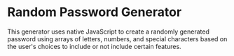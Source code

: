 # Random Password Generator

This generator uses native JavaScript to create a randomly generated password using arrays of letters, numbers, and special characters based on the user's choices to include or not include certain features.
